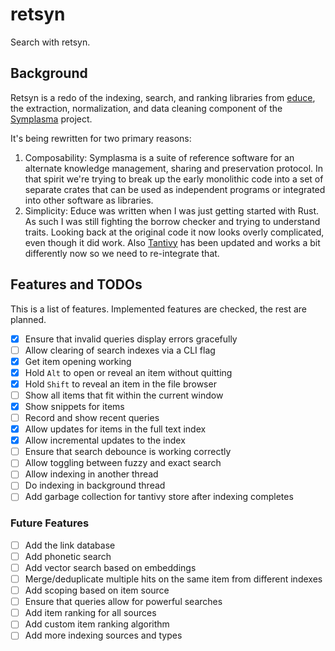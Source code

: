 # retsyn

Search with retsyn.

## Background

Retsyn is a redo of the indexing, search, and ranking libraries from [educe](https://github.com/symplasma/educe), the extraction, normalization, and data cleaning component of the [Symplasma](https://www.symplasma.com/) project.

It's being rewritten for two primary reasons:

1. Composability: Symplasma is a suite of reference software for an alternate knowledge management, sharing and preservation protocol. In that spirit we're trying to break up the early monolithic code into a set of separate crates that can be used as independent programs or integrated into other software as libraries.
2. Simplicity: Educe was written when I was just getting started with Rust. As such I was still fighting the borrow checker and trying to understand traits. Looking back at the original code it now looks overly complicated, even though it did work. Also [Tantivy](https://github.com/quickwit-oss/tantivy) has been updated and works a bit differently now so we need to re-integrate that.

## Features and TODOs

This is a list of features. Implemented features are checked, the rest are planned.

- [x] Ensure that invalid queries display errors gracefully
- [ ] Allow clearing of search indexes via a CLI flag
- [x] Get item opening working
- [x] Hold `Alt` to open or reveal an item without quitting
- [x] Hold `Shift` to reveal an item in the file browser
- [ ] Show all items that fit within the current window
- [x] Show snippets for items
- [ ] Record and show recent queries
- [x] Allow updates for items in the full text index
- [x] Allow incremental updates to the index
- [ ] Ensure that search debounce is working correctly
- [ ] Allow toggling between fuzzy and exact search
- [ ] Allow indexing in another thread
- [ ] Do indexing in background thread
- [ ] Add garbage collection for tantivy store after indexing completes

### Future Features

- [ ] Add the link database
- [ ] Add phonetic search
- [ ] Add vector search based on embeddings
- [ ] Merge/deduplicate multiple hits on the same item from different indexes
- [ ] Add scoping based on item source
- [ ] Ensure that queries allow for powerful searches
- [ ] Add item ranking for all sources
- [ ] Add custom item ranking algorithm
- [ ] Add more indexing sources and types
